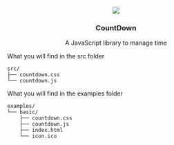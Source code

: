 <p align="center">
  <img src="https://raw.githubusercontent.com/nickzoum/CountDown/master/Examples/basic/icon.ico" />
  <h3 align="center">CountDown</h3>
  <p align="center">A JavaScript library to manage time</p>
</p>

What you will find in the src folder

```
src/
├── countdown.css
└── countdown.js
```

What you will find in the examples folder

```
examples/
└── basic/
    ├── countdown.css
    ├── countdown.js
    ├── index.html
    └── icon.ico
```